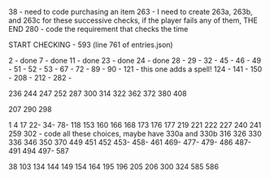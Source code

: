 38 - need to code purchasing an item
263 - I need to create 263a, 263b, and 263c for these successive checks, if the player fails any of them, THE END
280 - code the requirement that checks the time

START CHECKING - 593 (line 761 of entries.json)

2 - done
7 - done
11 - done
23 - done
24 - done
28 -
29 -
32 -
45 -
46 -
49 -
51 -
52 -
53 -
67 -
72 -
89 -
90 -
121 - this one adds a spell!
124 -
141 -
150 -
208 -
212 -
282 -

236
244
247
252
287
300
314
322
362
372
380
408

207
290
298

1
4
17
22-
34-
78-
118
153
160
166
168
173
176
177
219
221
222
227
240
241
259
302 - code all these choices, maybe have 330a and 330b
316
326
330
336
346
350
370
449
451
452
453-
458-
461
469-
477-
479-
486
487-
491
494
497-
587

38
103
134
144
149
154
164
195
196
205
206
300
324
585
586
